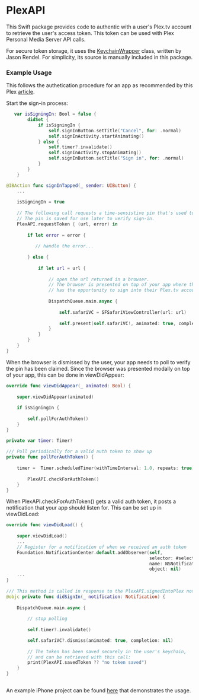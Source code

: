 # PlexAPI

This Swift package provides code to authentic with a user's Plex.tv account to retrieve the user's access token. This token can be used with Plex Personal Media Server API calls.

For secure token storage, it uses the [KeychainWrapper](https://github.com/jrendel/SwiftKeychainWrapper) class, written by Jason Rendel. For simplicity, its source is manually included in this package.

### Example Usage

This follows the authetication procedure for an app as recommended by this Plex [article](https://forums.plex.tv/t/authenticating-with-plex/609370).

Start the sign-in process:

```swift
   var isSigningIn: Bool = false {
        didSet {
            if isSigningIn {
                self.signInButton.setTitle("Cancel", for: .normal)
                self.signInActivity.startAnimating()
            } else {
                self.timer?.invalidate()
                self.signInActivity.stopAnimating()
                self.signInButton.setTitle("Sign in", for: .normal)
            }
        }
    }

@IBAction func signInTapped(_ sender: UIButton) {
	...
	
	isSigningIn = true
	
	// The following call requests a time-sensistive pin that's used to construct a Plex auth app URL.
	// The pin is saved for use later to verify sign-in.
	PlexAPI.requestToken { (url, error) in
	    
	    if let error = error {
	    
	       // handle the error...
	          
	    } else {
	        
	        if let url = url {
	            
	            // open the url returned in a browser.
	            // The browser is presented on top of your app where the user
	            // has the opportunity to sign into their Plex.tv account.
	            
	            DispatchQueue.main.async {
	                
	                self.safariVC = SFSafariViewController(url: url)
	                
	                self.present(self.safariVC!, animated: true, completion: nil)
	            }
	        }
	    }
	}
}	

```
When the browser is dismissed by the user, your app needs to poll to verify the pin has been claimed. Since the browser was presented modally on top of your app, this can be done in viewDidAppear:

```swift
override func viewDidAppear(_ animated: Bool) {
    
    super.viewDidAppear(animated)
    
    if isSigningIn {
        
        self.pollForAuthToken()
    }
}

private var timer: Timer?
    
/// Poll periodically for a valid auth token to show up
private func pollForAuthToken() {
    
    timer =  Timer.scheduledTimer(withTimeInterval: 1.0, repeats: true) { (timer) in
        
        PlexAPI.checkForAuthToken()
    }
}

```
When PlexAPI.checkForAuthToken() gets a valid auth token, it posts a notification that your app should listen for. This can be set up in viewDidLoad:

```swift
override func viewDidLoad() {
	    
	super.viewDidLoad()
	...
	// Register for a notification of when we received an auth token
	Foundation.NotificationCenter.default.addObserver(self,
	                                                  selector: #selector(didSignIn(_:)),
	                                                  name: NSNotification.Name(rawValue: PlexAPI.signedIntoPlex),
	                                                  object: nil)
	...
}   
                                                  
/// This method is called in response to the PlexAPI.signedIntoPlex notification
@objc private func didSignIn(_ notification: Notification) {
    
    DispatchQueue.main.async {
        
        // stop polling
	
        self.timer?.invalidate()

        self.safariVC?.dismiss(animated: true, completion: nil)
        
        // The token has been saved securely in the user's keychain,
        // and can be retrieved with this call:
        print(PlexAPI.savedToken ?? "no token saved")
    }
}
  

```
An example iPhone project can be found [here](https://github.com/jackrwright/PlexSignInExample) that demonstrates the usage.
